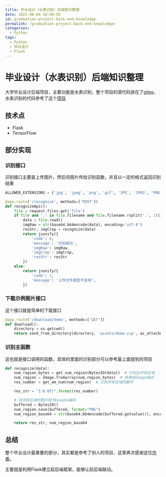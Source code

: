 ```yaml
---
title: 毕业设计（水表识别）后端知识整理
date: 2021-06-04 18:48:59
id: graduation-project-back-end-knowledge
permalink: /graduation-project-back-end-knowledge/
categories:
  - Python
tags:
  - Python
  - 毕业设计
  - Flask
---
```


# 毕业设计（水表识别）后端知识整理

大学毕业设计后端项目，主要功能是水表识别，整个项目的源代码放在了[gitee](https://gitee.com/wiidede/water-meter-backend)，水表识别的代码参考了这个[项目](https://github.com/Denstiny2017/WaterMeter)

## 技术点

- Flask
- TensorFlow

## 部分实现

### 识别接口

识别接口主要是上传图片，然后将图片传给识别函数，并且以一定的格式返回识别结果

``` python
ALLOWED_EXTENSIONS = {'jpg', 'jpeg', 'png', 'gif', 'JPG', 'JPEG', 'PNG', 'GIF'}

@app.route('/recognize', methods=['POST'])
def recognizeApi():
    file = request.files.get('file')
    if file and '.' in file.filename and file.filename.rsplit('.', 1)[1] in ALLOWED_EXTENSIONS:
        data = file.read()
        imgRaw = str(base64.b64encode(data), encoding='utf-8')
        resStr, imgCrop = recognize(data)
        return jsonify({
            'code': 0,
            'message': '识别成功',
            'imgRaw': imgRaw,
            'imgCrop': imgCrop,
            'resStr': resStr
        })
    else:
        return jsonify({
            'code': 1,
            'message': '上传文件类型不支持',
        })
```

### 下载示例图片接口

这个接口就是简单的下载接口

```python
@app.route('/download/demo', methods=['GET'])
def download():
    directory = os.getcwd()
    return send_from_directory(directory, 'assets/demo.zip', as_attachment=True)
```

### 识别主函数

这也就是接口调用的函数，具体的里面的识别部分可以参考最上面提到的项目

```python
def recognize(data):
    num_region_bytes = get_num_region(BytesIO(data))  # 识别出字轮区域
    num_region = Image.fromarray(num_region_bytes)  # 转换成Image格式
    res_number = get_wm_num(num_region)  # 识别字轮区域的数字

    res_str = "{:6.0f}".format(res_number)

    # 将字轮区域的图片转为base64编码
    buffered = BytesIO()
    num_region.save(buffered, format="PNG")
    num_region_base64 = str(base64.b64encode(buffered.getvalue()), encoding='utf-8')

    return res_str, num_region_base64
```

## 总结

整个毕业设计最重要的部分，其实都是参考了别人的项目，这里再次感谢这位[作者](https://github.com/Denstiny2017)。

主要就是利用Flask建立起后端框架，能够让前后端联动。